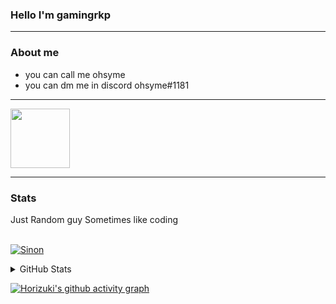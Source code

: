 ### Hello I'm gamingrkp

---

### About me
- you can call me ohsyme
- you can dm me in discord ohsyme#1181

---

<a href="https://discord.com/users/551968387786604545">
<img height="95px" src="https://discord.c99.nl/widget/theme-4/551968387786604545.png" />
</a>

---

### Stats


  <summary>Just Random guy Sometimes like coding</summary>
  <br/>
  
[![Sinon](https://i.imgur.com/p09FnTZ_d.webp?maxwidth=760&fidelity=grand)](https://discord.com/users/551968387786604545)


<details> 
  <summary>GitHub Stats</summary>
  <br/>
  
[![Gamingrkp](https://github-readme-stats.vercel.app/api/top-langs/?username=gamingrkp&&theme=tokyonight&title_color=fce9ed)](https://github.com/anuraghazra/github-readme-stats)

[![Gamingrkp](https://github-readme-stats.vercel.app/api?username=gamingrkp&count_private=true&show_icons=true&theme=tokyonight&title_color=fce9ed)](https://github.com/anuraghazra/github-readme-stats)

[![Horizuki](https://github-readme-streak-stats.herokuapp.com?user=gamingrkp&theme=tokyonight)](https://git.io/streak-stats)
  <br/>
</details>

[![Horizuki's github activity graph](https://activity-graph.herokuapp.com/graph?username=gamingrkp&color=fce9ed&point=ffffff&theme=material-palenight)](https://github.com/ashutosh00710/github-readme-activity-graph)

